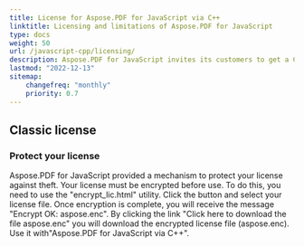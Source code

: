 ```yaml
---
title: License for Aspose.PDF for JavaScript via C++
linktitle: Licensing and limitations of Aspose.PDF for JavaScript
type: docs
weight: 50
url: /javascript-cpp/licensing/
description: Aspose.PDF for JavaScript invites its customers to get a Classic license and Metered License. As well as use a limited license to better explore the product.
lastmod: "2022-12-13"
sitemap:
    changefreq: "monthly"
    priority: 0.7
---
```

## Classic license

### Protect your license

Aspose.PDF for JavaScript provided a mechanism to protect your license against theft. Your license must be encrypted before use. To do this, you need to use the "encrypt_lic.html" utility. Click the button and select your license file. Once encryption is complete, you will receive the message "Encrypt OK: aspose.enc". By clicking the link "Click here to download the file aspose.enc" you will download the encrypted license file (aspose.enc). Use it with"Aspose.PDF for JavaScript via C++".

